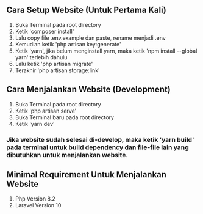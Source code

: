 ## Cara Setup Website (Untuk Pertama Kali)
1. Buka Terminal pada root directory
2. Ketik 'composer install'
3. Lalu copy file .env.example dan paste, rename menjadi .env
4. Kemudian ketik 'php artisan key:generate'
5. Ketik 'yarn', jika belum menginstall yarn, maka ketik 'npm install --global yarn' terlebih dahulu
6. Lalu ketik 'php artisan migrate'
7. Terakhir 'php artisan storage:link'

## Cara Menjalankan Website (Development)
1. Buka Terminal pada root directory
2. Ketik 'php artisan serve'
3. Buka Terminal baru pada root directory
4. Ketik 'yarn dev'

### Jika website sudah selesai di-develop, maka ketik 'yarn build' pada terminal untuk build dependency dan file-file lain yang dibutuhkan untuk menjalankan website.

## Minimal Requirement Untuk Menjalankan Website
1. Php Version 8.2
2. Laravel Version 10
